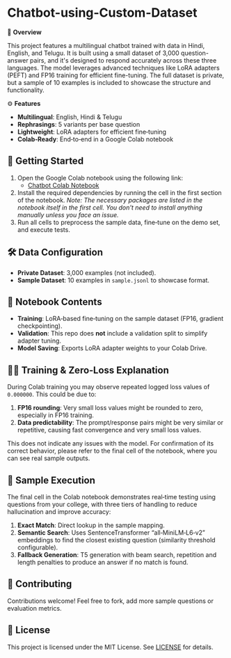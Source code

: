 # Chatbot-using-Custom-Dataset


📖 **Overview**

This project features a multilingual chatbot trained with data in Hindi, English, and Telugu. It is built using a small dataset of 3,000 question-answer pairs, and it's designed to respond accurately across these three languages. The model leverages advanced techniques like LoRA adapters (PEFT) and FP16 training for efficient fine-tuning. The full dataset is private, but a sample of 10 examples is included to showcase the structure and functionality.

⚙️ **Features**

- **Multilingual**: English, Hindi & Telugu
- **Rephrasings**: 5 variants per base question
- **Lightweight**: LoRA adapters for efficient fine‑tuning
- **Colab‑Ready**: End‑to‑end in a Google Colab notebook

## 🚀 Getting Started  
1. Open the Google Colab notebook using the following link:
   - [Chatbot Colab Notebook](https://colab.research.google.com/drive/1S48XvO5IoUBHUBLIv56x0AN-uZhVOauv?authuser=1#scrollTo=jLXdvwm4alel)
2. Install the required dependencies by running the cell in the first section of the notebook.
   *Note: The necessary packages are listed in the notebook itself in the first cell. You don't need to install anything manually unless you face an issue.*
3. Run all cells to preprocess the sample data, fine‑tune on the demo set, and execute tests.

## 🛠️ Data Configuration  
- **Private Dataset**: 3,000 examples (not included).  
- **Sample Dataset**: 10 examples in `sample.jsonl` to showcase format.

## 🔄 Notebook Contents   
- **Training**: LoRA‑based fine‑tuning on the sample dataset (FP16, gradient checkpointing).  
- **Validation**: This repo does **not** include a validation split to simplify adapter tuning.  
- **Model Saving**: Exports LoRA adapter weights to your Colab Drive.  

## 🏋️‍♀️ Training & Zero‑Loss Explanation  
During Colab training you may observe repeated logged loss values of `0.000000`. This could be due to:

1. **FP16 rounding**: Very small loss values might be rounded to zero, especially in FP16 training.
2. **Data predictability**: The prompt/response pairs might be very similar or repetitive, causing fast convergence and very small loss values.

This does not indicate any issues with the model. For confirmation of its correct behavior, please refer to the final cell of the notebook, where you can see real sample outputs.

## 📝 Sample Execution  
The final cell in the Colab notebook demonstrates real‑time testing using questions from your college, with three tiers of handling to reduce hallucination and improve accuracy:

1. **Exact Match**: Direct lookup in the sample mapping.  
2. **Semantic Search**: Uses SentenceTransformer “all‑MiniLM‑L6‑v2” embeddings to find the closest existing question (similarity threshold configurable).  
3. **Fallback Generation**: T5 generation with beam search, repetition and length penalties to produce an answer if no match is found.

## 🤝 Contributing  
Contributions welcome! Feel free to fork, add more sample questions or evaluation metrics.

## 📄 License  
This project is licensed under the MIT License. See [LICENSE](LICENSE) for details.  
